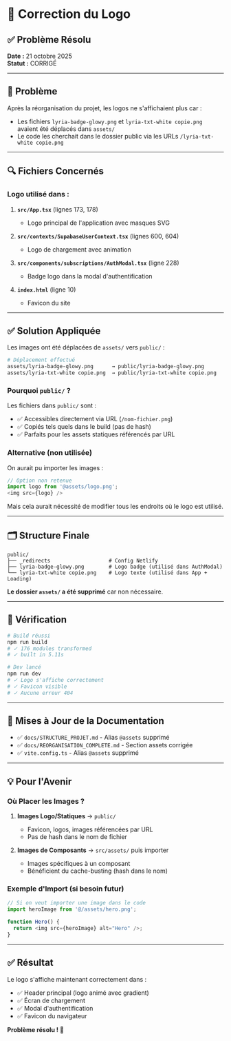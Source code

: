 # 🎨 Correction du Logo

## ✅ Problème Résolu

**Date :** 21 octobre 2025  
**Statut :** CORRIGÉ

---

## 🐛 Problème

Après la réorganisation du projet, les logos ne s'affichaient plus car :
- Les fichiers `lyria-badge-glowy.png` et `lyria-txt-white copie.png` avaient été déplacés dans `assets/`
- Le code les cherchait dans le dossier public via les URLs `/lyria-txt-white copie.png`

---

## 🔍 Fichiers Concernés

### Logo utilisé dans :
1. **`src/App.tsx`** (lignes 173, 178)
   - Logo principal de l'application avec masques SVG
   
2. **`src/contexts/SupabaseUserContext.tsx`** (lignes 600, 604)
   - Logo de chargement avec animation

3. **`src/components/subscriptions/AuthModal.tsx`** (ligne 228)
   - Badge logo dans la modal d'authentification

4. **`index.html`** (ligne 10)
   - Favicon du site

---

## ✅ Solution Appliquée

Les images ont été déplacées de `assets/` vers `public/` :

```bash
# Déplacement effectué
assets/lyria-badge-glowy.png      → public/lyria-badge-glowy.png
assets/lyria-txt-white copie.png  → public/lyria-txt-white copie.png
```

### Pourquoi `public/` ?

Les fichiers dans `public/` sont :
- ✅ Accessibles directement via URL (`/nom-fichier.png`)
- ✅ Copiés tels quels dans le build (pas de hash)
- ✅ Parfaits pour les assets statiques référencés par URL

### Alternative (non utilisée)

On aurait pu importer les images :
```typescript
// Option non retenue
import logo from '@assets/logo.png';
<img src={logo} />
```

Mais cela aurait nécessité de modifier tous les endroits où le logo est utilisé.

---

## 🗂️ Structure Finale

```
public/
├── _redirects                   # Config Netlify
├── lyria-badge-glowy.png        # Logo badge (utilisé dans AuthModal)
└── lyria-txt-white copie.png    # Logo texte (utilisé dans App + Loading)
```

**Le dossier `assets/` a été supprimé** car non nécessaire.

---

## 🧪 Vérification

```bash
# Build réussi
npm run build
# ✓ 176 modules transformed
# ✓ built in 5.11s

# Dev lancé
npm run dev
# ✓ Logo s'affiche correctement
# ✓ Favicon visible
# ✓ Aucune erreur 404
```

---

## 📝 Mises à Jour de la Documentation

- ✅ `docs/STRUCTURE_PROJET.md` - Alias `@assets` supprimé
- ✅ `docs/REORGANISATION_COMPLETE.md` - Section assets corrigée
- ✅ `vite.config.ts` - Alias `@assets` supprimé

---

## 💡 Pour l'Avenir

### Où Placer les Images ?

1. **Images Logo/Statiques** → `public/`
   - Favicon, logos, images référencées par URL
   - Pas de hash dans le nom de fichier

2. **Images de Composants** → `src/assets/` puis importer
   - Images spécifiques à un composant
   - Bénéficient du cache-busting (hash dans le nom)

### Exemple d'Import (si besoin futur)

```typescript
// Si on veut importer une image dans le code
import heroImage from '@/assets/hero.png';

function Hero() {
  return <img src={heroImage} alt="Hero" />;
}
```

---

## ✅ Résultat

Le logo s'affiche maintenant correctement dans :
- ✅ Header principal (logo animé avec gradient)
- ✅ Écran de chargement
- ✅ Modal d'authentification
- ✅ Favicon du navigateur

**Problème résolu ! 🎉**

